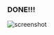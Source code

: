 ### DONE!!!

![screenshot](https://user-images.githubusercontent.com/89097182/136697341-c22ecc1e-b7a7-4383-b4cd-515ab15c20ca.png)


